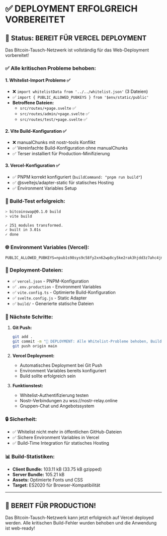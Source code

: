 # ✅ DEPLOYMENT ERFOLGREICH VORBEREITET

## 🎯 Status: BEREIT FÜR VERCEL DEPLOYMENT

Das Bitcoin-Tausch-Netzwerk ist vollständig für das Web-Deployment vorbereitet!

### ✅ Alle kritischen Probleme behoben:

#### 1. **Whitelist-Import Probleme** ✅
- ❌ `import whitelistData from '../../whitelist.json'` (3 Dateien)
- ✅ `import { PUBLIC_ALLOWED_PUBKEYS } from '$env/static/public'`
- **Betroffene Dateien:**
  - `src/routes/+page.svelte` ✅
  - `src/routes/admin/+page.svelte` ✅  
  - `src/routes/test/+page.svelte` ✅

#### 2. **Vite Build-Konfiguration** ✅
- ❌ manualChunks mit nostr-tools Konflikt
- ✅ Vereinfachte Build-Konfiguration ohne manualChunks
- ✅ Terser installiert für Production-Minifizierung

#### 3. **Vercel-Konfiguration** ✅
- ✅ PNPM korrekt konfiguriert (`buildCommand: "pnpm run build"`)
- ✅ @sveltejs/adapter-static für statisches Hosting
- ✅ Environment Variables Setup

### 🔧 Build-Test erfolgreich:
```bash
> bitcoinswap@0.1.0 build
> vite build

✓ 251 modules transformed.
✓ built in 3.01s
✓ done
```

### 🌐 Environment Variables (Vercel):
```
PUBLIC_ALLOWED_PUBKEYS=npub1s98sys9c58fy2xn62wp8cy5ke2rak3hjdd3z7ahc4jm5tck4fadqrfd9f5,npub1vj0rae3fxgx5k7uluvgg2fk2hzagaqpqqdxxtt9lrmuqgzwspv6qw5vdam,npub1z90zurzsh00cmg6qfuyc5ca4auyjsp8kqxyf4hykyynxjj42ps6svpfgt3
```

### 📁 Deployment-Dateien:
- ✅ `vercel.json` - PNPM-Konfiguration
- ✅ `.env.production` - Environment Variables
- ✅ `vite.config.ts` - Optimierte Build-Konfiguration
- ✅ `svelte.config.js` - Static Adapter
- ✅ `build/` - Generierte statische Dateien

### 🚀 Nächste Schritte:

1. **Git Push:**
   ```bash
   git add .
   git commit -m "🚀 DEPLOYMENT: Alle Whitelist-Probleme behoben, Build erfolgreich"
   git push origin main
   ```

2. **Vercel Deployment:**
   - Automatisches Deployment bei Git Push
   - Environment Variables bereits konfiguriert
   - Build sollte erfolgreich sein

3. **Funktionstest:**
   - Whitelist-Authentifizierung testen
   - Nostr-Verbindungen zu wss://nostr-relay.online
   - Gruppen-Chat und Angebotssystem

### 🔒 Sicherheit:
- ✅ Whitelist nicht mehr in öffentlichen GitHub-Dateien
- ✅ Sichere Environment Variables in Vercel
- ✅ Build-Time Integration für statisches Hosting

### 📊 Build-Statistiken:
- **Client Bundle:** 103.11 kB (33.75 kB gzipped)
- **Server Bundle:** 105.21 kB
- **Assets:** Optimierte Fonts und CSS
- **Target:** ES2020 für Browser-Kompatibilität

---

## 🎉 BEREIT FÜR PRODUCTION!

Das Bitcoin-Tausch-Netzwerk kann jetzt erfolgreich auf Vercel deployed werden.
Alle kritischen Build-Fehler wurden behoben und die Anwendung ist web-ready!